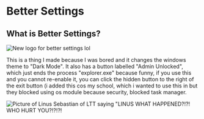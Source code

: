 # Better Settings
## What is Better Settings?

![New logo for better settings lol](https://i.imgur.com/2kYYqfP.png)

This is a thing I made because I was bored and it changes the windows theme to "Dark Mode". It also has a button labelled "Admin Unlocked", which just ends the process "explorer.exe" because funny, if you use this and you cannot re-enable it, you can click the hidden button to the right of the exit button (i added this cos my school, which i wanted to use this in but they blocked using os module because security, blocked task manager.

![Picture of Linus Sebastian of LTT saying "LINUS WHAT HAPPENED?!?! WHO HURT YOU?!?!?!](https://i.imgur.com/Y1nzSBf.png)


